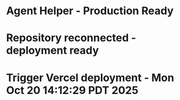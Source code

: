 # Agent Helper - Production Ready
# Repository reconnected - deployment ready
# Trigger Vercel deployment - Mon Oct 20 14:12:29 PDT 2025

